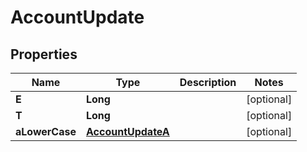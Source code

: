 

# AccountUpdate


## Properties

| Name | Type | Description | Notes |
|------------ | ------------- | ------------- | -------------|
|**E** | **Long** |  |  [optional] |
|**T** | **Long** |  |  [optional] |
|**aLowerCase** | [**AccountUpdateA**](AccountUpdateA.md) |  |  [optional] |



